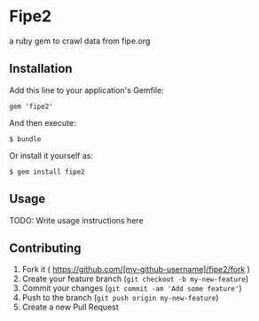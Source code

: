 # Fipe2

a ruby gem to crawl data from fipe.org

## Installation

Add this line to your application's Gemfile:

    gem 'fipe2'

And then execute:

    $ bundle

Or install it yourself as:

    $ gem install fipe2

## Usage

TODO: Write usage instructions here

## Contributing

1. Fork it ( https://github.com/[my-github-username]/fipe2/fork )
2. Create your feature branch (`git checkout -b my-new-feature`)
3. Commit your changes (`git commit -am 'Add some feature'`)
4. Push to the branch (`git push origin my-new-feature`)
5. Create a new Pull Request

